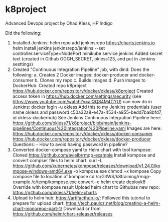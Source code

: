 # k8project
Advanced Devops project by Ohad Kless, HP Indigo

Did the following:
1. Installed Jenkins:
	helm repo add jenkinsrepo https://charts.jenkins.io
	helm install jenkins jenkinsrepo/jenkins --set controller.serviceType=NodePort
	minikube service jenkins
	Added secret text (created in Github GGGH_SECRET, okless123, and put in Jenkins sesttings)
2. Created "Continuous Integration Pipeline" job, with dind:
	Does the following:
		a. Creates 2 Docker images: docker-producer and docker-consumer
		b. Clones my repo
		c. Builds images
		d. Push images to DockerHub:
			Created repo k8project https://hub.docker.com/repository/docker/okless/k8project
			Created access token in https://hub.docker.com/settings/security (see https://www.youtube.com/watch?v=alQQ84M4CYU)
			can now do in Jenkins: docker login -u okless
			Add this to my Jenkins credentials (user name okless and password c50a32a8-e47a-4534-a955-bedd7ba8bfd7, id okless-dockerhub)
			See Jenkins Continuous Integration Pipeline here: https://github.com/okless71/k8project/blob/main/jenkins-pipelines/Continuous%20Integration%20Pipeline.yaml
			Images are here: 
				https://hub.docker.com/repository/docker/okless/docker-consumer
				https://hub.docker.com/repository/docker/okless/docker-producer
	Questions:
		- How to avoid having password in pipeline?
3. Converted docker-compose yaml to Helm chart with tool kompose:
	Cloned https://github.com/avielb/rmqp-example
	Install kompose and convert compser files to helm chart:
		curl -L https://github.com/kubernetes/kompose/releases/download/v1.24.0/kompose-windows-amd64.exe -o kompose.exe
	chmod +x kompose
	Copy compose file to location of kompose
	cd /c/GitWS/k8training/rmqp-example
	/c/temp/kompose.exe convert -c
	helm create deployk8
	Override with kompose result
	Upload helm chart to Githubas new repo: https://github.com/okless71/helm-charts
4. Upload to helm hub: https://artifacthub.io/: 
	Followed this tutorial to prepare for upload chart: https://tech.paulcz.net/blog/creating-a-helm-chart-monorepo-part-1/
	Download cr from https://github.com/helm/chart-releaser/releases
	
	
